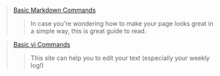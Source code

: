 >[Basic Markdown Commands](https://www.markdownguide.org/basic-syntax/)
>>In case you're wondering how to make your page looks great in a simple way, this is great guide to read. 


>[Basic vi Commands](https://www.cs.colostate.edu/helpdocs/vi.html)
>>This site can help you to edit your text (especially your weekly log!)
